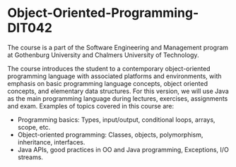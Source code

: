 # Object-Oriented-Programming-DIT042
The course is a part of the Software Engineering and Management program at Gothenburg University and Chalmers University of Technology. 

The course introduces the student to a contemporary object-oriented programming language with associated platforms and environments, with emphasis on basic programming language concepts, object oriented concepts, and elementary data structures. For this version, we will use Java as the main programming language during lectures, exercises, assignments and exam. Examples of topics covered in this course are:

- Programming basics: Types, input/output, conditional loops, arrays, scope, etc.
- Object-oriented programming: Classes, objects, polymorphism, inheritance, interfaces.
- Java APIs, good practices in OO and Java programming, Exceptions, I/O streams.
